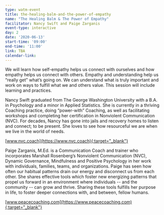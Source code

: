 ```yaml
---
type: watm-event
title: the-healing-balm-and-the-power-of-empathy
name: "The Healing Balm & The Power of Empathy"
facilitator: Nancy Swift and Paige Zarganis
event-type: interactive
day: 2
date: '2020-06-13'
start-time: '09:00'
end-time: '11:00'
link: TBA
calendar-link:
---
```


We will learn how self-empathy helps us connect with ourselves and how empathy helps us connect with others. Empathy and understanding help us “really get” what’s going on. We can understand what is truly important and work on ways to fulfill what we and others value. This session will include learning and practices.

Nancy Swift graduated from The George Washington University with a B.A. in Psychology and a minor in Applied Statistics. She is currently in a thriving Coaching practice, doing “power-with” Coaching, as well as facilitating workshops and completing her certification in Nonviolent Communication (NVC). For decades, Nancy has gone into jails and recovery homes to listen and connect; to be present. She loves to see how resourceful we are when we live in the world of needs.

[www.nvc.coach](https://www.nvc.coach){:target="_blank"}

Paige Zarganis, M.Ed. is a Communication Coach and trainer who incorporates Marshall Rosenberg’s Nonviolent Communication (NVC), Dynamic Governance, Mindfulness and Positive Psychology in her work with individuals, families, teams, and organizations. Paige has seen how often our habitual patterns drain our energy and disconnect us from each other. She shares effective tools which foster new energizing patterns that propel us forward in an environment where individuals -- and the community -- can grow and thrive. Sharing these tools fulfills her purpose in life, to foster deeper connections with, and between, fellow humans.

[www.peacecoaching.com](https://www.peacecoaching.com){:target="_blank"}
